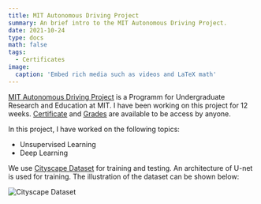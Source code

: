 ```yaml
---
title: MIT Autonomous Driving Project
summary: An brief intro to the MIT Autonomous Driving Project.
date: 2021-10-24
type: docs
math: false
tags:
  - Certificates
image:
  caption: 'Embed rich media such as videos and LaTeX math'
---
```


[MIT Autonomous Driving Project](https://github.com/mit-acl/mit-autonomous-driving) is a Programm for Undergraduate Research and Education at MIT. 
I have been working on this project for 12 weeks. 
[Certificate](static/mit_ad/mit_ad_finish_certi.pdf) and [Grades](/mit_ad/mit_ad_grades.pdf) are available to be access by anyone.

In this project, I have worked on the following topics:
- Unsupervised Learning
- Deep Learning

We use [Cityscape Dataset](https://www.cityscapes-dataset.com) for training and testing. 
An architecture of U-net is used for training.
The illustration of the dataset can be shown below:

![Cityscape Dataset](/static/mit_ad/cityscape_dataset.png)

